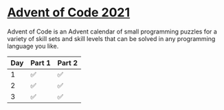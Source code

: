 # [Advent of Code 2021](https://adventofcode.com/2021)

Advent of Code is an Advent calendar of small programming puzzles for a variety of skill sets and skill levels that can be solved in any programming language you like.

| Day  | Part 1 | Part 2 |
| ---- | ------ | ------ |
| 1    |  ✅    | ✅      |
| 2    |  ✅    | ✅      |
| 3    |  ✅    | ✅      |